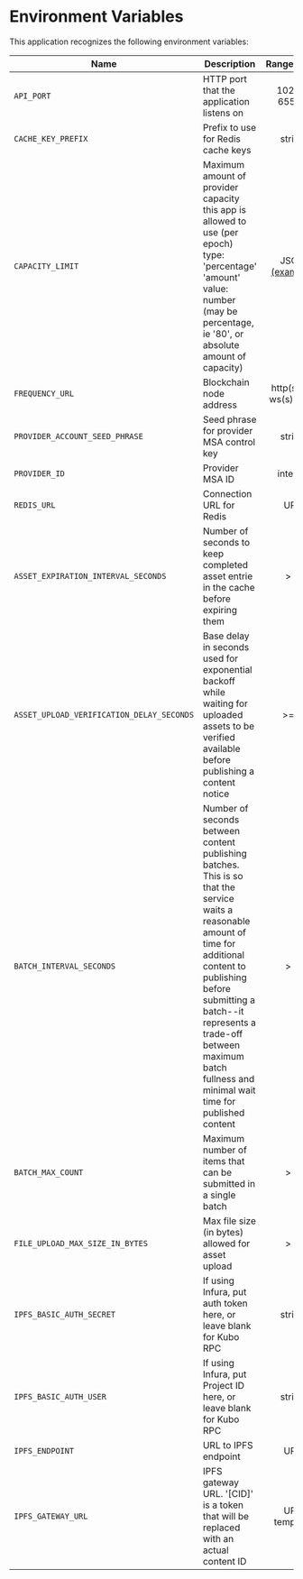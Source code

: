 # Environment Variables

This application recognizes the following environment variables:

| Name                                      | Description                                                                                                                                                                                                                                                                              |            Range/Type            | Required? |           Default           |
| ----------------------------------------- | ---------------------------------------------------------------------------------------------------------------------------------------------------------------------------------------------------------------------------------------------------------------------------------------- | :------------------------------: | :-------: | :-------------------------: |
| `API_PORT`                                | HTTP port that the application listens on                                                                                                                                                                                                                                                |           1025 - 65535           |           |            3000             |
| `CACHE_KEY_PREFIX`                        | Prefix to use for Redis cache keys                                                                                                                                                                                                                                                       |              string              |           | content-publishing-service: |
| `CAPACITY_LIMIT`                          | Maximum amount of provider capacity this app is allowed to use (per epoch) type: 'percentage' 'amount' value: number (may be percentage, ie '80', or absolute amount of capacity)                                                                                                        | JSON [(example)](./env.template) |     Y     |                             |
| `FREQUENCY_URL`                           | Blockchain node address                                                                                                                                                                                                                                                                  |      http(s): or ws(s): URL      |     Y     |                             |
| `PROVIDER_ACCOUNT_SEED_PHRASE`            | Seed phrase for provider MSA control key                                                                                                                                                                                                                                                 |              string              |     Y     |                             |
| `PROVIDER_ID`                             | Provider MSA ID                                                                                                                                                                                                                                                                          |             integer              |     Y     |                             |
| `REDIS_URL`                               | Connection URL for Redis                                                                                                                                                                                                                                                                 |               URL                |     Y     |
| `ASSET_EXPIRATION_INTERVAL_SECONDS`       | Number of seconds to keep completed asset entrie in the cache before expiring them                                                                                                                                                                                                       |               > 0                |     Y     |                             |
| `ASSET_UPLOAD_VERIFICATION_DELAY_SECONDS` | Base delay in seconds used for exponential backoff while waiting for uploaded assets to be verified available before publishing a content notice                                                                                                                                         |               >= 0               |     Y     |                             |
| `BATCH_INTERVAL_SECONDS`                  | Number of seconds between content publishing batches. This is so that the service waits a reasonable amount of time for additional content to publishing before submitting a batch--it represents a trade-off between maximum batch fullness and minimal wait time for published content |               > 0                |     Y     |                             |
| `BATCH_MAX_COUNT`                         | Maximum number of items that can be submitted in a single batch                                                                                                                                                                                                                          |               > 0                |     Y     |                             |
| `FILE_UPLOAD_MAX_SIZE_IN_BYTES`           | Max file size (in bytes) allowed for asset upload                                                                                                                                                                                                                                        |               > 0                |     Y     |                             |
| `IPFS_BASIC_AUTH_SECRET`                  | If using Infura, put auth token here, or leave blank for Kubo RPC                                                                                                                                                                                                                        |              string              |     N     |            blank            |
| `IPFS_BASIC_AUTH_USER`                    | If using Infura, put Project ID here, or leave blank for Kubo RPC                                                                                                                                                                                                                        |              string              |     N     |            blank            |
| `IPFS_ENDPOINT`                           | URL to IPFS endpoint                                                                                                                                                                                                                                                                     |               URL                |     Y     |                             |
| `IPFS_GATEWAY_URL`                        | IPFS gateway URL. '[CID]' is a token that will be replaced with an actual content ID                                                                                                                                                                                                     |           URL template           |     Y     |                             |
